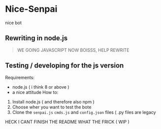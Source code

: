 # Nice-Senpai
nice bot

## Rewriting in node.js
> WE GOING JAVASCRIPT NOW BOISSS, HELP REWRITE

## Testing / developing for the js version
Requirements:
- node.js ( i think 8 or above )
- a nice attitude
How to:
1. Install node.js ( and therefore also npm )
2. Choose wher you want to test the bote
3. Clone the `senpai.js` `cmds.js` and `config.json` files ( .py files are legacy

HECK I CANT FINISH THE README WHAT THE FRICK
( WIP )
